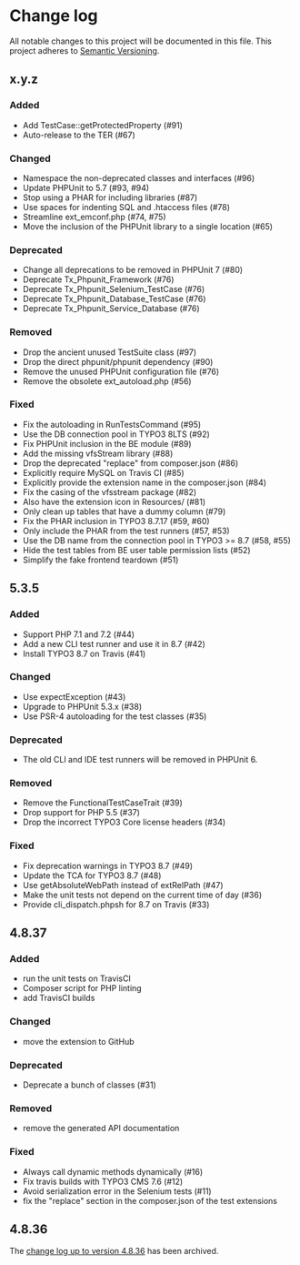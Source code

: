 # Change log

All notable changes to this project will be documented in this file.
This project adheres to [Semantic Versioning](https://semver.org/).

## x.y.z

### Added
- Add TestCase::getProtectedProperty (#91)
- Auto-release to the TER (#67)

### Changed
- Namespace the non-deprecated classes and interfaces (#96)
- Update PHPUnit to 5.7 (#93, #94)
- Stop using a PHAR for including libraries (#87)
- Use spaces for indenting SQL and .htaccess files (#78)
- Streamline ext_emconf.php (#74, #75)
- Move the inclusion of the PHPUnit library to a single location (#65)

### Deprecated
- Change all deprecations to be removed in PHPUnit 7 (#80)
- Deprecate Tx_Phpunit_Framework (#76)
- Deprecate Tx_Phpunit_Selenium_TestCase (#76)
- Deprecate Tx_Phpunit_Database_TestCase (#76)
- Deprecate Tx_Phpunit_Service_Database (#76)

### Removed
- Drop the ancient unused TestSuite class (#97)
- Drop the direct phpunit/phpunit dependency (#90)
- Remove the unused PHPUnit configuration file (#76)
- Remove the obsolete ext_autoload.php (#56)

### Fixed
- Fix the autoloading in RunTestsCommand (#95)
- Use the DB connection pool in TYPO3 8LTS (#92)
- Fix PHPUnit inclusion in the BE module (#89)
- Add the missing vfsStream library (#88)
- Drop the deprecated "replace" from composer.json (#86)
- Explicitly require MySQL on Travis CI (#85)
- Explicitly provide the extension name in the composer.json (#84)
- Fix the casing of the vfsstream package (#82)
- Also have the extension icon in Resources/ (#81)
- Only clean up tables that have a dummy column (#79)
- Fix the PHAR inclusion in TYPO3 8.7.17 (#59, #60)
- Only include the PHAR from the test runners (#57, #53)
- Use the DB name from the connection pool in TYPO3 >= 8.7 (#58, #55)
- Hide the test tables from BE user table permission lists (#52)
- Simplify the fake frontend teardown (#51)

## 5.3.5

### Added
- Support PHP 7.1 and 7.2 (#44)
- Add a new CLI test runner and use it in 8.7 (#42)
- Install TYPO3 8.7 on Travis (#41)

### Changed
- Use expectException (#43)
- Upgrade to PHPUnit 5.3.x (#38)
- Use PSR-4 autoloading for the test classes (#35)

### Deprecated
- The old CLI and IDE test runners will be removed in PHPUnit 6.

### Removed
- Remove the FunctionalTestCaseTrait (#39)
- Drop support for PHP 5.5 (#37)
- Drop the incorrect TYPO3 Core license headers (#34)

### Fixed
- Fix deprecation warnings in TYPO3 8.7 (#49)
- Update the TCA for TYPO3 8.7 (#48)
- Use getAbsoluteWebPath instead of extRelPath (#47)
- Make the unit tests not depend on the current time of day (#36)
- Provide cli_dispatch.phpsh for 8.7 on Travis (#33)

## 4.8.37

### Added
- run the unit tests on TravisCI
- Composer script for PHP linting
- add TravisCI builds

### Changed
- move the extension to GitHub

### Deprecated
- Deprecate a bunch of classes (#31)

### Removed
- remove the generated API documentation

### Fixed
- Always call dynamic methods dynamically (#16)
- Fix travis builds with TYPO3 CMS 7.6 (#12)
- Avoid serialization error in the Selenium tests (#11)
- fix the "replace" section in the composer.json of the test extensions

## 4.8.36

The [change log up to version 4.8.36](Documentation/changelog-archive.txt)
has been archived.

